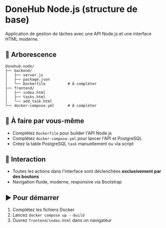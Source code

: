 # DoneHub Node.js (structure de base)

Application de gestion de tâches avec une API Node.js et une interface HTML moderne.

## 📁 Arborescence

```
donehub-node/
├── backend/
│   ├── server.js
│   ├── package.json
│   └── Dockerfile          # À compléter
├── frontend/
│   ├── index.html
│   ├── tasks.html
│   └── add_task.html
└── docker-compose.yml      # À compléter
```

## 🔧 À faire par vous-même

- Complétez `Dockerfile` pour builder l'API Node.js
- Complétez `docker-compose.yml` pour lancer l'API et PostgreSQL
- Créez la table PostgreSQL `task` manuellement ou via script

## 🚀 Interaction

- Toutes les actions dans l'interface sont déclenchées **exclusivement par des boutons**
- Navigation fluide, moderne, responsive via Bootstrap

## ▶️ Pour démarrer

1. Complétez les fichiers Docker
2. Lancez `docker compose up --build`
3. Ouvrez `frontend/index.html` dans un navigateur

